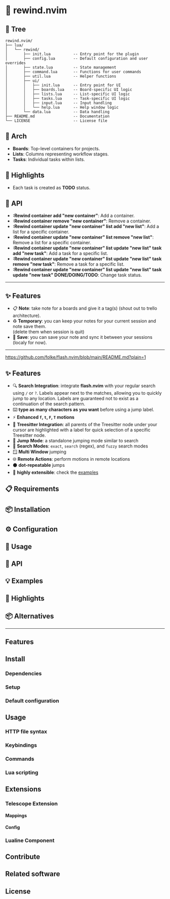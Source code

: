 # 💭 rewind.nvim

## 🌳 Tree

```
rewind.nvim/
├── lua/
│   └── rewind/
│       ├── init.lua          -- Entry point for the plugin
│       ├── config.lua        -- Default configuration and user overrides
│       ├── state.lua         -- State management
│       ├── command.lua       -- Functions for user commands
│       ├── util.lua          -- Helper functions
│       ├── ui/
│       │   ├── init.lua      -- Entry point for UI
│       │   ├── boards.lua    -- Board-specific UI logic
│       │   ├── lists.lua     -- List-specific UI logic
│       │   ├── tasks.lua     -- Task-specific UI logic
│       │   ├── input.lua     -- Input handling
│       │   └── help.lua      -- Help window logic
│       └── data.lua          -- Data handling
├── README.md                 -- Documentation
└── LICENSE                   -- License file
```

## 📏 Arch

- **Boards**: Top-level containers for projects.
- **Lists**: Columns representing workflow stages.
- **Tasks**: Individual tasks within lists.

## 🌈 Highlights

- Each task is created as **TODO** status.

## 📡 API

- **:Rewind container add "new container"**: Add a container.
- **:Rewind container remove "new container"**: Remove a container.
- **:Rewind container update "new container" list add "new list"**: Add a list for a specific container.
- **:Rewind container update "new container" list remove "new list"**: Remove a list for a specific container.
- **:Rewind container update "new container" list update "new list" task add "new task"**: Add a task for a specific list.
- **:Rewind container update "new container" list update "new list" task remove "new task"**: Remove a task for a specific list.
- **:Rewind container update "new container" list update "new list" task update "new task" DONE/DOING/TODO**: Change task status.

---

## ✨ Features

- 📋 **Note**: take note for a boards and give it a tag(s) (shout out to trello architecture).
- ♻️ **Temporary**: you can keep your notes for your current session and note save them.\
   (delete them when session is quit)
- 💾 **Save**: you can save your note and sync it between your sessions (localy for now).

---

https://github.com/folke/flash.nvim/blob/main/README.md?plain=1

## ✨ Features

- 🔍 **Search Integration**: integrate **flash.nvim** with your regular
  search using `/` or `?`. Labels appear next to the matches,
  allowing you to quickly jump to any location. Labels are
  guaranteed not to exist as a continuation of the search pattern.
- ⌨️ **type as many characters as you want** before using a jump label.
- ⚡ **Enhanced `f`, `t`, `F`, `T` motions**
- 🌳 **Treesitter Integration**: all parents of the Treesitter node
  under your cursor are highlighted with a label for quick selection
  of a specific Treesitter node.
- 🎯 **Jump Mode**: a standalone jumping mode similar to search
- 🔎 **Search Modes**: `exact`, `search` (regex), and `fuzzy` search modes
- 🪟 **Multi Window** jumping
- 🌐 **Remote Actions**: perform motions in remote locations
- ⚫ **dot-repeatable** jumps
- 📡 **highly extensible**: check the [examples](https://github.com/folke/flash.nvim#-examples)

## 📋 Requirements

## 📦 Installation

## ⚙️ Configuration

## 🚀 Usage

## 📡 API

## 💡 Examples

## 🌈 Highlights

## 📦 Alternatives

---

## Features

## Install

### Dependencies

### Setup

### Default configuration

## Usage

### HTTP file syntax

### Keybindings

### Commands

### Lua scripting

## Extensions

### Telescope Extension

#### Mappings

#### Config

### Lualine Component

## Contribute

## Related software

## License
